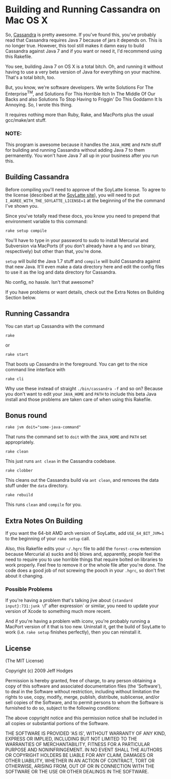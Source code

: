 # Building and Running Cassandra on Mac OS X

So, [Cassandra](http://incubator.apache.org/cassandra/) is pretty
awesome. If you've found this, you've probably read that Cassandra
requires Java 7 because of jars it depends on. This is no
longer true. However, this tool still makes it damn easy to build
Cassandra against Java 7 and if you want or need it, I'd recommend using
this Rakefile.

You see, building Java 7 on OS X is a total bitch. Oh, and running it
without having to use a very beta version of Java for everything on
your machine. That's a total bitch, too.

But, you know, we're software developers. We write Solutions For The
Enterprise<sup>TM</sup>, and Solutions For This Horrible
Itch In The Middle Of Our Backs and also Solutions To Stop Having to
Friggin' Do This Goddamn It Is Annoying. So, I wrote this thing.

It requires nothing more than Ruby, Rake, and MacPorts plus the usual
gcc/make/ant stuff.

### NOTE:

This program is awesome because it handles the `JAVA_HOME` and `PATH`
stuff for building and running Cassandra without adding Java 7 to them
permanently. You won't have Java 7 all up in your business after you
run this.

## Building Cassandra

Before compiling you'll need to approve of the SoyLatte license. To
agree to the license (described at the [SoyLatte
site](http://landonf.bikemonkey.org/static/soylatte/#get)), you will
need to put `I_AGREE_WITH_THE_SOYLATTE_LICENSE=1` at the beginning
of the the command I've shown you.

Since you've totally read these docs, you know you need to prepend
that environment variable to this command:
    
    rake setup compile

You'll have to type in your password to sudo to install Mercurial and
Subversion via MacPorts (if you don't already have a `hg` and `svn`
binary, respectively) but other than that, you're done.

`setup` will build the Java 1.7 stuff and `compile` will build
Cassandra against that new Java. It'll even make a data directory here
and edit the config files to use it as the log and data directory for
Cassandra.

No config, no hassle. Isn't that awesome?

If you have problems or want details, check out the Extra Notes on
Building Section below.

## Running Cassandra

You can start up Cassandra with the command

    rake
or

    rake start

That boots up Cassandra in the foreground. You can get to the nice
command line interface with

    rake cli

Why use these instead of straight `./bin/cassandra -f` and so on?
Because you don't want to edit your `JAVA_HOME` and `PATH` to include this
beta Java install and those problems are taken care of when using this
Rakefile.

## Bonus round

    rake jvm doit="some-java-command"

That runs the command set to `doit` with the `JAVA_HOME` and `PATH` set
appropriately.

    rake clean

This just runs `ant clean` in the Cassandra codebase.

    rake clobber

This cleans out the Cassandra build via `ant clean`, and removes the data stuff under
the `data` directory.

    rake rebuild

This runs `clean` and `compile` for you.

## Extra Notes On Building

If you want the 64-bit AMD arch version of SoyLatte, add
`USE_64_BIT_JVM=1` to the beginning of your `rake setup` call.

Also, this Rakefile edits your `~/.hgrc` file to add the
`forest-crew` extension because Mercurial a) sucks and b) blows and,
apparently, people feel the need to require you to use horrible things
that require bolted on libraries to work properly. Feel free to remove
it or the whole file after you're done. The code does a good job of
not screwing the pooch in your `.hgrc`, so don't fret about it
changing.

### Possible Problems

If you're having a problem that's talking jive about `{standard
input}:731:junk \`f' after expression` or similar, you need to update
your version of Xcode to something much more recent.

And if you're having a problem with iconv, you're probably running a
MacPort version of it that is too new. Uninstall it, get the build of
SoyLatte to work (i.e. `rake setup` finishes perfectly), then you can
reinstall it.

## License

(The MIT License)

Copyright (c) 2009 Jeff Hodges

Permission is hereby granted, free of charge, to any person obtaining
a copy of this software and associated documentation files (the
'Software'), to deal in the Software without restriction, including
without limitation the rights to use, copy, modify, merge, publish,
distribute, sublicense, and/or sell copies of the Software, and to
permit persons to whom the Software is furnished to do so, subject to
the following conditions:

The above copyright notice and this permission notice shall be
included in all copies or substantial portions of the Software.

THE SOFTWARE IS PROVIDED 'AS IS', WITHOUT WARRANTY OF ANY KIND,
EXPRESS OR IMPLIED, INCLUDING BUT NOT LIMITED TO THE WARRANTIES OF
MERCHANTABILITY, FITNESS FOR A PARTICULAR PURPOSE AND NONINFRINGEMENT.
IN NO EVENT SHALL THE AUTHORS OR COPYRIGHT HOLDERS BE LIABLE FOR ANY
CLAIM, DAMAGES OR OTHER LIABILITY, WHETHER IN AN ACTION OF CONTRACT,
TORT OR OTHERWISE, ARISING FROM, OUT OF OR IN CONNECTION WITH THE
SOFTWARE OR THE USE OR OTHER DEALINGS IN THE SOFTWARE.

